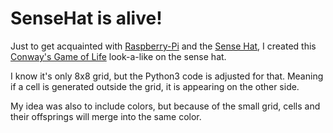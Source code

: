 # SenseHat is alive!

Just to get acquainted with [Raspberry-Pi](https://www.raspberrypi.org) and the [Sense Hat](https://www.raspberrypi.org/products/sense-hat/),
I created this [Conway's Game of Life](https://en.wikipedia.org/wiki/Conway%27s_Game_of_Life) look-a-like on the sense hat.

I know it's only 8x8 grid, but the Python3 code is adjusted for that. 
Meaning if a cell is generated outside the grid, it is appearing on the other side.

My idea was also to include colors, but because of the small grid, cells and their offsprings will merge into the same color.


